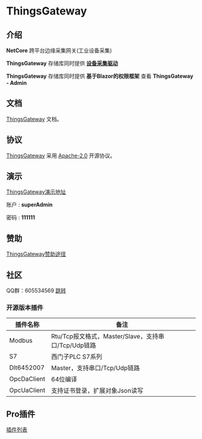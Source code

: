 
# ThingsGateway

## 介绍

 **NetCore** 跨平台边缘采集网关(工业设备采集)

 **ThingsGateway** 存储库同时提供 [**设备采集驱动**](https://www.nuget.org/packages?q=Tags%3A%22ThingsGateway%22)

 **ThingsGateway** 存储库同时提供 **基于Blazor的权限框架** 查看 **ThingsGateway - Admin**


## 文档

[ThingsGateway](https://diego2098.gitee.io/thingsgateway-docs/) 文档。

## 协议

[ThingsGateway](https://gitee.com/diego2098/ThingsGateway) 采用 [Apache-2.0](https://gitee.com/diego2098/ThingsGateway/blob/master/LICENSE) 开源协议。

## 演示

[ThingsGateway演示地址](http://120.24.62.140:5000/)

账户	:  **superAdmin**	

密码 : **111111**

## 赞助

[ThingsGateway赞助途径](https://diego2098.gitee.io/thingsgateway-docs/docs/1000)

## 社区

QQ群：605534569 [跳转](http://qm.qq.com/cgi-bin/qm/qr?_wv=1027&k=NnBjPO-8kcNFzo_RzSbdICflb97u2O1i&authKey=V1MI3iJtpDMHc08myszP262kDykbx2Yev6ebE4Me0elTe0P0IFAmtU5l7Sy5w0jx&noverify=0&group_code=605534569)



### 开源版本插件

| 插件名称 | 备注 | 
|-------|-------|
| Modbus | Rtu/Tcp报文格式，Master/Slave，支持串口/Tcp/Udp链路 | 
| S7 | 西门子PLC S7系列 | 
| Dlt6452007 | Master，支持串口/Tcp/Udp链路 | 
| OpcDaClient | 64位编译 |
| OpcUaClient | 支持证书登录，扩展对象Json读写 |

## Pro插件

[插件列表](https://diego2098.gitee.io/thingsgateway-docs/docs/1001)



